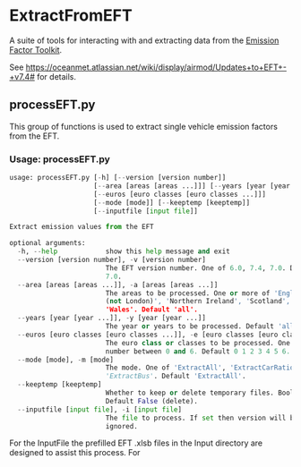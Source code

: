 # ExtractFromEFT #

A suite of tools for interacting with and extracting data from the [Emission Factor Toolkit](https://laqm.defra.gov.uk/review-and-assessment/tools/emissions-factors-toolkit.html).

See https://oceanmet.atlassian.net/wiki/display/airmod/Updates+to+EFT+-+v7.4# for details.


## processEFT.py ##
This group of functions is used to extract single vehicle emission factors from the EFT.

### Usage: processEFT.py ###
```python
usage: processEFT.py [-h] [--version [version number]]
                     [--area [areas [areas ...]]] [--years [year [year ...]]]
                     [--euros [euro classes [euro classes ...]]]
                     [--mode [mode]] [--keeptemp [keeptemp]]
                     [--inputfile [input file]]

Extract emission values from the EFT

optional arguments:
  -h, --help            show this help message and exit
  --version [version number], -v [version number]
                        The EFT version number. One of 6.0, 7.4, 7.0. Default
                        7.0.
  --area [areas [areas ...]], -a [areas [areas ...]]
                        The areas to be processed. One or more of 'England
                        (not London)', 'Northern Ireland', 'Scotland',
                        'Wales'. Default 'all'.
  --years [year [year ...]], -y [year [year ...]]
                        The year or years to be processed. Default 'all'
  --euros [euro classes [euro classes ...]], -e [euro classes [euro classes ...]]
                        The euro class or classes to be processed. One of more
                        number between 0 and 6. Default 0 1 2 3 4 5 6.
  --mode [mode], -m [mode]
                        The mode. One of 'ExtractAll', 'ExtractCarRatio',
                        'ExtractBus'. Default 'ExtractAll'.
  --keeptemp [keeptemp]
                        Whether to keep or delete temporary files. Boolean.
                        Default False (delete).
  --inputfile [input file], -i [input file]
                        The file to process. If set then version will be
                        ignored.
```

For the InputFile the prefilled EFT .xlsb files in the Input directory are designed to assist this process. For 
